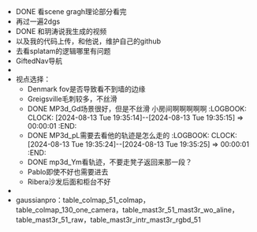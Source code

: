 - DONE 看scene gragh理论部分看完
- 再过一遍2dgs
- DONE 和玥涛说我生成的视频
- 以及我的代码上传，和他说，维护自己的github
- 去看splatam的逻辑哪里有问题
- GiftedNav导航
-
- 视点选择：
	- Denmark fov是否导致看不到墙的边缘
	- Greigsville毛刺较多，不丝滑
	- DONE MP3d_Gd场景很好，但是不丝滑 小房间啊啊啊啊啊
	  :LOGBOOK:
	  CLOCK: [2024-08-13 Tue 19:35:14]--[2024-08-13 Tue 19:35:15] =>  00:00:01
	  :END:
	- DONE MP3d_pL需要去看他的轨迹是怎么走的
	  :LOGBOOK:
	  CLOCK: [2024-08-13 Tue 19:35:24]--[2024-08-13 Tue 19:35:25] =>  00:00:01
	  :END:
	- DONE mp3d_Ym看轨迹，不要走凳子返回来那一段？
	- Pablo即使不好也需要进去
	- Ribera沙发后面和柜台不好
-
- gaussianpro：table_colmap_51_colmap，table_colmap_130_one_camera，table_mast3r_51_mast3r_wo_aline，table_mast3r_51_raw，table_mast3r_intr_mast3r_rgbd_51